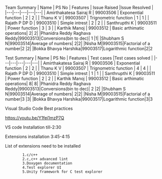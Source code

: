 Team Summary
| Name  |  PS No |  Features |  Issue Raised  |Issue Resolved   |
|---|---|---|---|---|
|  Amirthakatesa Sairaj R |   99003506 | Exponential function | 2  | 2  |
| Thanu K V  | 99003507  |  Trignometric function | 1  |  1 |
| Rajath P DP D  |  99003510 |  Simple intrest |  2 |  2 |
| Santhrupthi K  |  99003511 | Power function  | 3  |  3 |
| Karthik Manoj  | 99003512 | Basic arthimatic operations| 2| 2|
|Phanidra Reddy Raghava Reddy|99003513|Conversions(bin to dec)| 1 |1|
|Shubham S N|99003514|Average of numbers| 2|2|
|Nisha M|99003515|Factorial of a number|2 |2|
|Bokka Bhavya Harshika|99003517|Logarithmic function|2|2


Test Summary
| Name  |  PS No |  Features |  Test cases  |Test cases solved  |
|---|---|---|---|---|
|  Amirthakatesa Sairaj R |   99003506 | Exponential function | 2  | 2  |
| Thanu K V  | 99003507  |  Trignometric function | 4 |  4 |
| Rajath P DP D  |  99003510 |  Simple intrest |  1 |  1 |
| Santhrupthi K  |  99003511 | Power function  | 2  |  2 |
| Karthik Manoj  | 99003512 | Basic arthimatic operations| 8| 8|
|Phanidra Reddy Raghava Reddy|99003513|Conversions(bin to dec)| 2 |2|
|Shubham S N|99003514|Average of numbers| 2|2|
|Nisha M|99003515|Factorial of a number|3 |3|
|Bokka Bhavya Harshika|99003517|Logarithmic function|3|3


Visual Studio Code Best practices

https://youtu.be/Y1fei1mzP7Q

VS code Installation till-2:30

Extensions installation 3:45-4:15

List of extensions need to be installed

            1.c/c++
            2.c,c++ advanced lint
            3.Doxygen documentation
            4.Test explorer UI
            5.Unity framework for C test explorer

            
            
